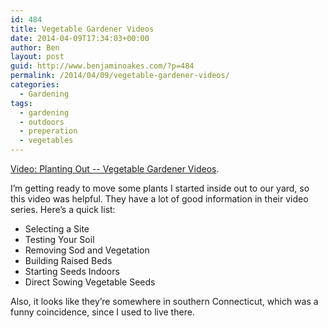 ```yaml
---
id: 484
title: Vegetable Gardener Videos
date: 2014-04-09T17:34:03+00:00
author: Ben
layout: post
guid: http://www.benjaminoakes.com/?p=484
permalink: /2014/04/09/vegetable-gardener-videos/
categories:
  - Gardening
tags:
  - gardening
  - outdoors
  - preperation
  - vegetables
---
```

[Video: Planting Out -- Vegetable Gardener Videos](http://www.vegetablegardener.com/item/6454/video-planting-out).

I&#8217;m getting ready to move some plants I started inside out to our yard, so this video was helpful. They have a lot of good information in their video series. Here&#8217;s a quick list:

  * Selecting a Site
  * Testing Your Soil
  * Removing Sod and Vegetation
  * Building Raised Beds
  * Starting Seeds Indoors
  * Direct Sowing Vegetable Seeds

Also, it looks like they&#8217;re somewhere in southern Connecticut, which was a funny coincidence, since I used to live there.